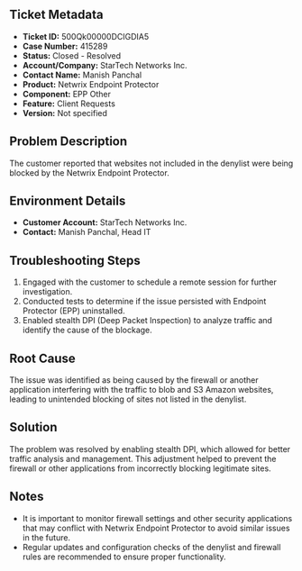 ## Ticket Metadata
- **Ticket ID:** 500Qk00000DCIGDIA5
- **Case Number:** 415289
- **Status:** Closed - Resolved
- **Account/Company:** StarTech Networks Inc.
- **Contact Name:** Manish Panchal
- **Product:** Netwrix Endpoint Protector
- **Component:** EPP Other
- **Feature:** Client Requests
- **Version:** Not specified

## Problem Description
The customer reported that websites not included in the denylist were being blocked by the Netwrix Endpoint Protector.

## Environment Details
- **Customer Account:** StarTech Networks Inc.
- **Contact:** Manish Panchal, Head IT

## Troubleshooting Steps
1. Engaged with the customer to schedule a remote session for further investigation.
2. Conducted tests to determine if the issue persisted with Endpoint Protector (EPP) uninstalled.
3. Enabled stealth DPI (Deep Packet Inspection) to analyze traffic and identify the cause of the blockage.

## Root Cause
The issue was identified as being caused by the firewall or another application interfering with the traffic to blob and S3 Amazon websites, leading to unintended blocking of sites not listed in the denylist.

## Solution
The problem was resolved by enabling stealth DPI, which allowed for better traffic analysis and management. This adjustment helped to prevent the firewall or other applications from incorrectly blocking legitimate sites.

## Notes
- It is important to monitor firewall settings and other security applications that may conflict with Netwrix Endpoint Protector to avoid similar issues in the future.
- Regular updates and configuration checks of the denylist and firewall rules are recommended to ensure proper functionality.